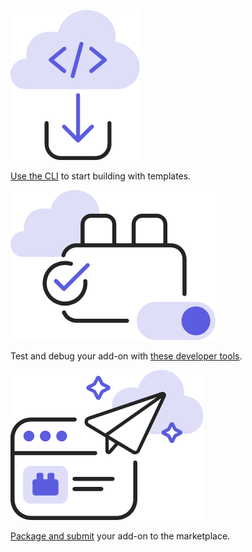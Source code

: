 
<TextBlock slots="image, text" width="33%" theme="light" className="developerTool" />

![MSFT Teams logo](../images/Developer_Tool_1.png)

[Use the CLI](https://adobe.io) to start building with templates.

<TextBlock slots="image, text" width="33%"  theme="light" className="developerTool" />

![JIRA Cloud logo](../images/Developer_Tool_2.png)

Test and debug your add-on with [these developer tools](https://adobe.io).

<TextBlock slots="image, text" width="33%"  theme="light" className="developerTool" />

![Slack logo](../images/Developer_Tool_3.png)

[Package and submit](https://adobe.io) your add-on to the marketplace.
